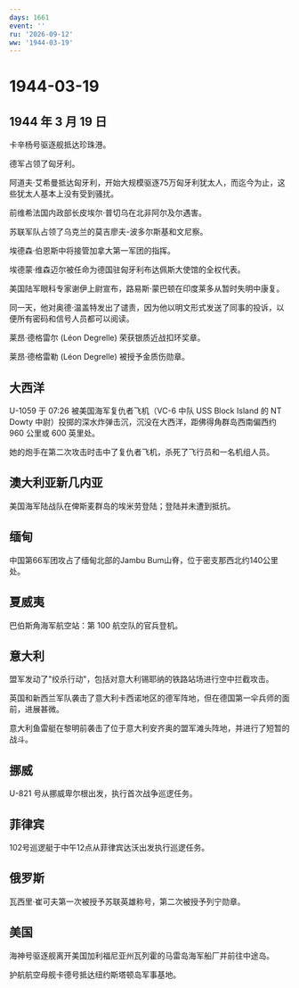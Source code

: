 ```yaml
---
days: 1661
event: ''
ru: '2026-09-12'
ww: '1944-03-19'
---
```


# 1944-03-19

## 1944 年 3 月 19 日

卡辛杨号驱逐舰抵达珍珠港。

德军占领了匈牙利。

阿道夫·艾希曼抵达匈牙利，开始大规模驱逐75万匈牙利犹太人，而迄今为止，这些犹太人基本上没有受到骚扰。

前维希法国内政部长皮埃尔·普切乌在北非阿尔及尔遇害。

苏联军队占领了乌克兰的莫吉廖夫-波多尔斯基和文尼察。

埃德森·伯恩斯中将接管加拿大第一军团的指挥。

埃德蒙·维森迈尔被任命为德国驻匈牙利布达佩斯大使馆的全权代表。

美国陆军眼科专家谢伊上尉宣布，路易斯·蒙巴顿在印度莱多从暂时失明中康复。

同一天，他对奥德·温盖特发出了谴责，因为他以明文形式发送了同事的投诉，以便所有密码和信号人员都可以阅读。

莱昂·德格雷尔 (Léon Degrelle) 荣获银质近战扣环奖章。

莱昂·德格雷勒 (Léon Degrelle) 被授予金质伤勋章。

## 大西洋

U-1059 于 07:26 被美国海军复仇者飞机（VC-6 中队 USS Block Island 的 NT
Dowty 中尉）投掷的深水炸弹击沉，沉没在大西洋，距佛得角群岛西南偏西约 960
公里或 600 英里处。

她的炮手在第二次攻击时击中了复仇者飞机，杀死了飞行员和一名机组人员。

## 澳大利亚新几内亚

美国海军陆战队在俾斯麦群岛的埃米劳登陆；登陆并未遭到抵抗。

## 缅甸

中国第66军团攻占了缅甸北部的Jambu Bum山脊，位于密支那西北约140公里处。

## 夏威夷

巴伯斯角海军航空站：第 100 航空队的官兵登机。

## 意大利

盟军发动了"绞杀行动"，包括对意大利锡耶纳的铁路站场进行空中拦截攻击。

英国和新西兰军队袭击了意大利卡西诺地区的德军阵地，但在德国第一伞兵师的面前，进展甚微。

意大利鱼雷艇在黎明前袭击了位于意大利安齐奥的盟军滩头阵地，并进行了短暂的战斗。

## 挪威

U-821 号从挪威卑尔根出发，执行首次战争巡逻任务。

## 菲律宾

102号巡逻艇于中午12点从菲律宾达沃出发执行巡逻任务。

## 俄罗斯

瓦西里·崔可夫第一次被授予苏联英雄称号，第二次被授予列宁勋章。

## 美国

海神号驱逐舰离开美国加利福尼亚州瓦列霍的马雷岛海军船厂并前往中途岛。

护航航空母舰卡德号抵达纽约斯塔顿岛军事基地。